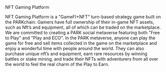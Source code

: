 NFT Gaming Platform

NFT Gaming Platform is a "GameFI+NFT" turn-based strategy game built on the PARKchain. Gamers have full ownership of their in-game NFT assets, such as Nft’s and equipment, all of which can be traded on the marketplace. 
We are committed to creating a PARK social metaverse featuring both "Free to Play" and "Play and ECO". 
In the PARK metaverse, anyone can play the game for free and sell items collected in the game on the marketplace and enjoy a wonderful time with people around the world. 
They can also purchase unique nft’s and equipment, earn rare resources by winning battles or stake mining, and trade their NFTs with adventurers from all over the world to feel the real charm of the Play to Earn.

